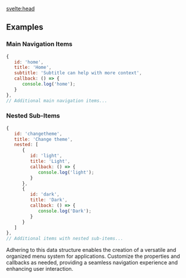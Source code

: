 <svelte:head>

<title>Examples</title>
</svelte:head>

## Examples

### Main Navigation Items

```javascript
{
   id: 'home',
   title: 'Home',
   subtitle: 'Subtitle can help with more context',
   callback: () => {
      console.log('home');
   }
},
// Additional main navigation items...
```

<!-- ### Sub-Items with Parent

```javascript
{
   id: 'youtube',
   title: 'Youtube',
   parent: 'Navigation',
   callback: () => {
      console.log('Services');
   }
},
// Additional sub-items with parent...
``` -->

### Nested Sub-Items

```javascript
{
   id: 'changetheme',
   title: 'Change theme',
   nested: [
      {
         id: 'light',
         title: 'Light',
         callback: () => {
            console.log('light');
         }
      },
      {
         id: 'dark',
         title: 'Dark',
         callback: () => {
            console.log('Dark');
         }
      }
   ]
},
// Additional items with nested sub-items...
```

Adhering to this data structure enables the creation of a versatile and organized menu system for applications. Customize the properties and callbacks as needed, providing a seamless navigation experience and enhancing user interaction.
